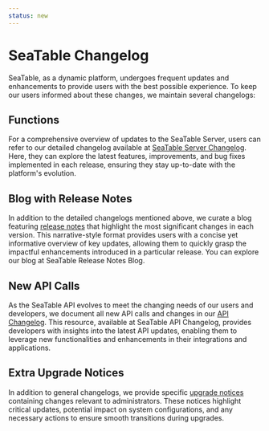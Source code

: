 ```yaml
---
status: new
---
```


# SeaTable Changelog

SeaTable, as a dynamic platform, undergoes frequent updates and enhancements to provide users with the best possible experience. To keep our users informed about these changes, we maintain several changelogs:

## Functions

For a comprehensive overview of updates to the SeaTable Server, users can refer to our detailed changelog available at [SeaTable Server Changelog](https://seatable.io/docs/changelog/). Here, they can explore the latest features, improvements, and bug fixes implemented in each release, ensuring they stay up-to-date with the platform's evolution.

## Blog with Release Notes

In addition to the detailed changelogs mentioned above, we curate a blog featuring [release notes](https://seatable.io/category/news/) that highlight the most significant changes in each version. This narrative-style format provides users with a concise yet informative overview of key updates, allowing them to quickly grasp the impactful enhancements introduced in a particular release. You can explore our blog at SeaTable Release Notes Blog.

## New API Calls

As the SeaTable API evolves to meet the changing needs of our users and developers, we document all new API calls and changes in our [API Changelog](https://api.seatable.io/reference/changelog). This resource, available at SeaTable API Changelog, provides developers with insights into the latest API updates, enabling them to leverage new functionalities and enhancements in their integrations and applications.

## Extra Upgrade Notices

In addition to general changelogs, we provide specific [upgrade notices](/upgrade/extra-upgrade-notice/) containing changes relevant to administrators. These notices highlight critical updates, potential impact on system configurations, and any necessary actions to ensure smooth transitions during upgrades.
